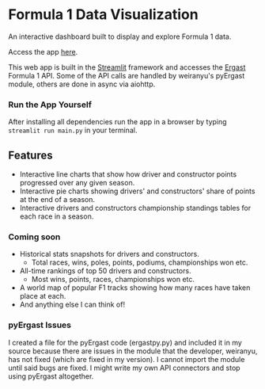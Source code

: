 # Formula 1 Data Visualization
An interactive dashboard built to display and explore Formula 1 data.

Access the app [here](https://share.streamlit.io/adenhaus/f1-data-viz/main/main.py).

This web app is built in the [Streamlit](https://streamlit.io) framework and accesses the [Ergast](http://ergast.com/mrd/) Formula 1 API. Some of the API calls are handled by weiranyu's pyErgast module, others are done in async via aiohttp.

### Run the App Yourself
After installing all dependencies run the app in a browser by typing `streamlit run main.py` in your terminal.

## Features
- Interactive line charts that show how driver and constructor points progressed over any given season.
- Interactive pie charts showing drivers' and constructors' share of points at the end of a season.
- Interactive drivers and constructors championship standings tables for each race in a season.

### Coming soon
- Historical stats snapshots for drivers and constructors.
  - Total races, wins, poles, points, podiums, championships won etc.
- All-time rankings of top 50 drivers and constructors.
  - Most wins, points, races, championships won etc.
- A world map of popular F1 tracks showing how many races have taken place at each.
- And anything else I can think of!

### pyErgast Issues
I created a file for the pyErgast code (ergastpy.py) and included it in my source because there are issues in the module that the developer, weiranyu, has not fixed (which are fixed in my version). I cannot import the module until said bugs are fixed. I might write my own API connectors and stop using pyErgast altogether.
